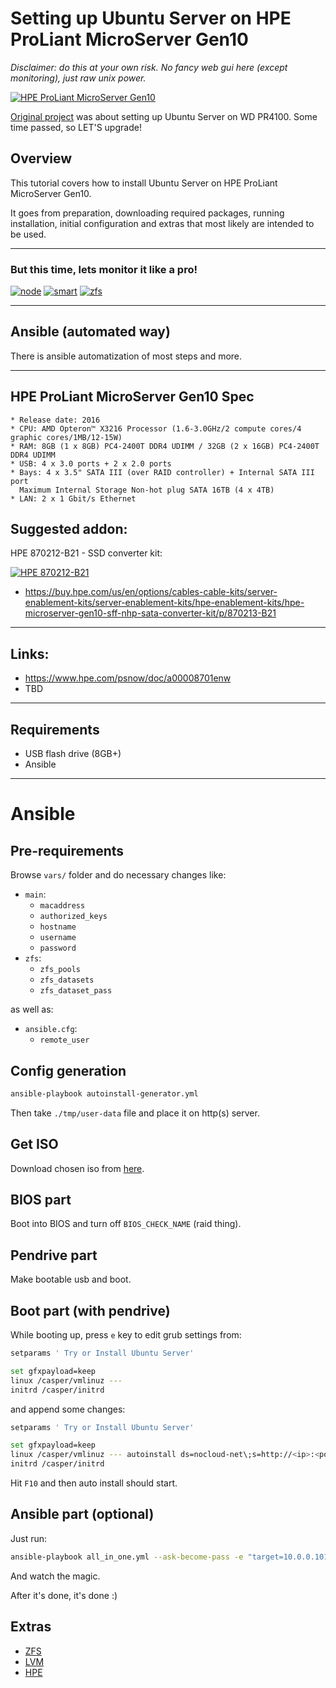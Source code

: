 # Setting up Ubuntu Server on HPE ProLiant MicroServer Gen10

_Disclaimer: do this at your own risk. No fancy web gui here (except monitoring), just raw unix power._

[![HPE ProLiant MicroServer Gen10](./img/microservergen10.jpeg)](./img/microservergen10.jpeg)

[Original project](https://github.com/aamkye/ubuntu_on_WD_PRx100) was about setting up Ubuntu Server on WD PR4100. Some time passed, so LET'S upgrade!

## Overview

This tutorial covers how to install Ubuntu Server on HPE ProLiant MicroServer Gen10.

It goes from preparation, downloading required packages, running installation, initial configuration and extras that most likely are intended to be used.

---

### But this time, lets monitor it like a pro!

[![node](./img/node.png)](./img/node.png)
[![smart](./img/smart.png)](./img/smart.png)
[![zfs](./img/zfs.png)](./img/zfs.png)


---

## Ansible (automated way)

There is ansible automatization of most steps and more.

---

## HPE ProLiant MicroServer Gen10 Spec

```
* Release date: 2016
* CPU: AMD Opteron™ X3216 Processor (1.6-3.0GHz/2 compute cores/4 graphic cores/1MB/12-15W)
* RAM: 8GB (1 x 8GB) PC4-2400T DDR4 UDIMM / 32GB (2 x 16GB) PC4-2400T DDR4 UDIMM
* USB: 4 x 3.0 ports + 2 x 2.0 ports
* Bays: 4 x 3.5" SATA III (over RAID controller) + Internal SATA III port
  Maximum Internal Storage Non-hot plug SATA 16TB (4 x 4TB)
* LAN: 2 x 1 Gbit/s Ethernet
```

## Suggested addon:

HPE 870212-B21 - SSD converter kit:

[![HPE 870212-B21](./img/hpe-870212-B21.jpg)](./img/hpe-870212-B21.jpg)

* https://buy.hpe.com/us/en/options/cables-cable-kits/server-enablement-kits/server-enablement-kits/hpe-enablement-kits/hpe-microserver-gen10-sff-nhp-sata-converter-kit/p/870213-B21

---

## Links:

* https://www.hpe.com/psnow/doc/a00008701enw
* TBD

---

## Requirements

* USB flash drive (8GB+)
* Ansible

---

# Ansible
## Pre-requirements

Browse `vars/` folder and do necessary changes like:
  * `main`:
    * `macaddress`
    * `authorized_keys`
    * `hostname`
    * `username`
    * `password`
  * `zfs`:
    * `zfs_pools`
    * `zfs_datasets`
    * `zfs_dataset_pass`

as well as:
  * `ansible.cfg`:
    * `remote_user`

## Config generation

```bash
ansible-playbook autoinstall-generator.yml
```

Then take `./tmp/user-data` file and place it on http(s) server.

## Get ISO

Download chosen iso from [here](https://ubuntu.com/download/server).

## BIOS part

Boot into BIOS and turn off `BIOS_CHECK_NAME` (raid thing).

## Pendrive part

Make bootable usb and boot.

## Boot part (with pendrive)

While booting up, press `e` key to edit grub settings from:

```bash
setparams ' Try or Install Ubuntu Server'

set gfxpayload=keep
linux /casper/vmlinuz ---
initrd /casper/initrd
```

and append some changes:

```bash
setparams ' Try or Install Ubuntu Server'

set gfxpayload=keep
linux /casper/vmlinuz --- autoinstall ds=nocloud-net\;s=http://<ip>:<port>/<location-of-user-data-folder>
initrd /casper/initrd
```

Hit `F10` and then auto install should start.

## Ansible part (optional)

Just run:

```bash
ansible-playbook all_in_one.yml --ask-become-pass -e "target=10.0.0.101 custom_dns=true" -i 10.0.0.101,
```

And watch the magic.

After it's done, it's done :)

## Extras

* [ZFS](./readme/zfs.md)
* [LVM](./readme/lvm.md)
* [HPE](./readme/hpe.md)
